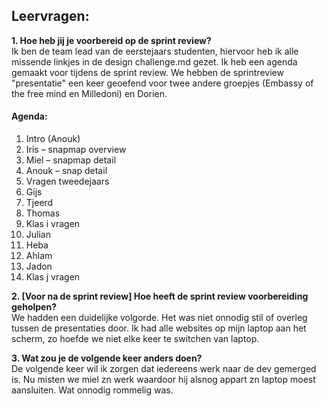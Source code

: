 ## Leervragen:
**1. Hoe heb jij je voorbereid op de sprint review?** <br>
Ik ben de team lead van de eerstejaars studenten, hiervoor heb ik alle missende linkjes in de design challenge.md gezet. Ik heb een agenda gemaakt voor tijdens de sprint review. We hebben de sprintreview "presentatie" een keer geoefend voor twee andere groepjes (Embassy of the free mind en Milledoni) en Dorien.

#### Agenda:
1.	Intro (Anouk)
2.	Iris – snapmap overview
3.	Miel – snapmap detail
4.	Anouk – snap detail
5.	Vragen tweedejaars
6.	Gijs
7.	Tjeerd
8.	Thomas
9.	Klas i vragen
10.	Julian
11.	Heba
12.	Ahlam
13.	Jadon
14.	Klas j vragen


**2. [Voor na de sprint review] Hoe heeft de sprint review voorbereiding geholpen?** <br>
We hadden een duidelijke volgorde. Het was niet onnodig stil of overleg tussen de presentaties door. Ik had alle websites op mijn laptop aan het scherm, zo hoefde we niet elke keer te switchen van laptop. 

**3. Wat zou je de volgende keer anders doen?** <br>
De volgende keer wil ik zorgen dat iedereens werk naar de dev gemerged is. Nu misten we miel zn werk waardoor hij alsnog appart zn laptop moest aansluiten. Wat onnodig rommelig was.